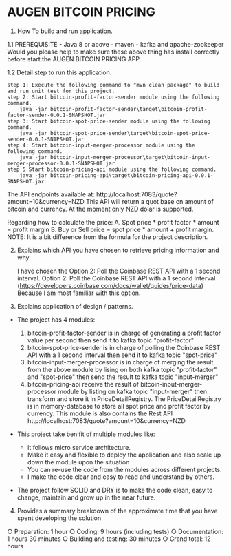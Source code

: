 # AUGEN BITCOIN PRICING


1. How To build and run application.

1.1 PREREQUISITE
	- Java 8 or above
	- maven
	- kafka and apache-zookeeper
	Would you please help to make sure these above thing has install correctly before start the AUGEN BITCOIN PRICING APP.
	
1.2 Detail step to run this application.

	step 1: Execute the following command to "mvn clean package" to build and run unit test for this project.
	step 2: Start bitcoin-profit-factor-sender module using the following command.
		java -jar bitcoin-profit-factor-sender\target\bitcoin-profit-factor-sender-0.0.1-SNAPSHOT.jar
	step 3: Start bitcoin-spot-price-sender module using the following command.
		java -jar bitcoin-spot-price-sender\target\bitcoin-spot-price-sender-0.0.1-SNAPSHOT.jar
    step 4: Start bitcoin-input-merger-processor module using the following command.
		java -jar bitcoin-input-merger-processor\target\bitcoin-input-merger-processor-0.0.1-SNAPSHOT.jar
	step 5 Start bitcoin-pricing-api module using the following command.
 		java -jar bitcoin-pricing-api\target\bitcoin-pricing-api-0.0.1-SNAPSHOT.jar
	
The API endpoints available at: http://localhost:7083/quote?amount=10&currency=NZD
	This API will return a quot base on amount of bitcoin and currency.
	At the moment only NZD dolar is supported.

Regarding how to calculate the price:
	A. Spot price * profit factor * amount = profit margin
	B. Buy or Sell price = spot price * amount + profit margin.
NOTE: It is a bit difference from the formula for the project description.
	
2. Explains which API you have chosen to retrieve pricing information and why

	I have chosen the Option 2: Poll the Coinbase REST API with a 1 second interval.
		Option 2: Poll the Coinbase REST API with a 1 second interval
		(https://developers.coinbase.com/docs/wallet/guides/price-data)
	Because I am most familiar with this option.

3. Explains application of design / patterns.

- The project has 4 modules:
	1. bitcoin-profit-factor-sender is in charge of generating a profit factor value per second then send it to kafka topic "profit-factor"
	2. bitcoin-spot-price-sender is in charge of polling the Coinbase REST API with a 1 second interval then send it to kafka topic "spot-price"
	3. bitcoin-input-merger-processor is in charge of merging the result from the above module by lising on both kafka topic "profit-factor" and "spot-price"
		then send the result to kafka topic "input-merger"
	4. bitcoin-pricing-api receive the result of bitcoin-input-merger-processor module by listing on kafka topic "input-merger"
		then transform and store it in PriceDetailRegistry.
		The PriceDetailRegistry is in memory-database to store all spot price and profit factor by currency.
		This module is also contains the Rest API http://localhost:7083/quote?amount=10&currency=NZD
	
- This project take benifit of multiple modules like:
	+ it follows micro service architecture.
	+ Make it easy and flexible to deploy the application and also scale up down the module upon the situation
	+ You can re-use the code from the modules across different projects.
	+ I make the code clear and easy to read and understand by others.
	
- The project follow SOLID and DRY is to make the code clean, easy to change, maintain and grow up in the near future.

4. Provides a summary breakdown of the approximate time that you have spent developing the
solution

○ Preparation: 1 hour
○ Coding: 9 hours (including tests)
○ Documentation: 1 hours 30 minutes
○ Building and testing: 30 minutes
○ Grand total: 12 hours